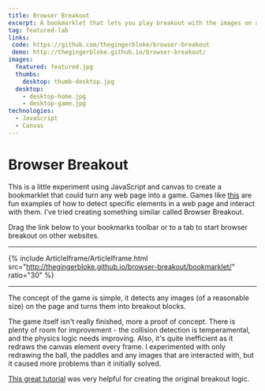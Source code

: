```yaml
---
title: Browser Breakout
excerpt: A bookmarklet that lets you play breakout with the images on any webpage
tag: featured-lab
links:
 code: https://github.com/thegingerbloke/browser-breakout
 demo: http://thegingerbloke.github.io/browser-breakout/
images:
  featured: featured.jpg
  thumbs:
    desktop: thumb-desktop.jpg
  desktop:
    - desktop-home.jpg
    - desktop-game.jpg
technologies:
  - JavaScript
  - Canvas
---
```


# Browser Breakout

This is a little experiment using JavaScript and canvas to create a bookmarklet that could turn any web page into a game.  Games like [this](http://erkie.github.io/) are fun examples of how to detect specific elements in a web page and interact with them.  I've tried creating something similar called Browser Breakout.

Drag the link below to your bookmarks toolbar or to a tab to start browser breakout on other websites.

***

{% include ArticleIframe/ArticleIframe.html src="http://thegingerbloke.github.io/browser-breakout/bookmarklet/" ratio="30" %}

***


The concept of the game is simple, it detects any images (of a reasonable size) on the page and turns them into breakout blocks.

The game itself isn't really finished, more a proof of concept.  There is plenty of room for improvement - the collision detection is temperamental, and the physics logic needs improving.  Also, it's quite inefficient as it redraws the canvas element every frame.  I experimented with only redrawing the ball, the paddles and any images that are interacted with, but it caused more problems than it initially solved.

[This great tutorial](http://billmill.org/static/canvastutorial/) was very helpful for creating the original breakout logic.


